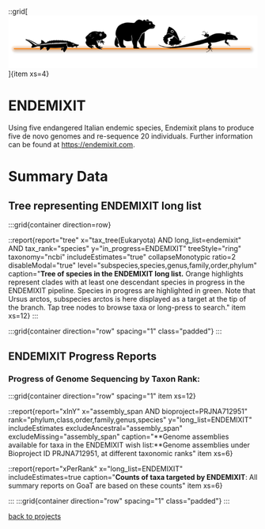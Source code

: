 ::grid[![GoaT](/static/images/logo_ENDEMIXIT.png)]{item xs=4}

# ENDEMIXIT
Using five endangered Italian endemic species, Endemixit plans to produce five de novo genomes and re-sequence 20 individuals. Further information can be found at https://endemixit.com.

# Summary Data

## Tree representing ENDEMIXIT long list

:::grid{container direction=row}

::report{report="tree" x="tax_tree(Eukaryota) AND long_list=endemixit" AND tax_rank="species" y="in_progress=ENDEMIXIT" treeStyle="ring" taxonomy="ncbi" includeEstimates="true" collapseMonotypic ratio=2 disableModal="true" level="subspecies,species,genus,family,order,phylum" caption="**Tree of species in the ENDEMIXIT long list.** Orange highlights represent clades with at least one descendant species in progress in the ENDEMIXIT pipeline. Species in progress are highlighted in green. Note that Ursus arctos, subspecies arctos  is here displayed as a target at the tip of the branch. Tap tree nodes to browse taxa or long-press to search." item xs=12}
:::

:::grid{container direction="row" spacing="1" class="padded"}
:::
## ENDEMIXIT Progress Reports
### Progress of Genome Sequencing by Taxon Rank:

:::grid{container direction="row" spacing="1" item xs=12}

::report{report="xInY" x="assembly_span AND bioproject=PRJNA712951" rank="phylum,class,order,family,genus,species" y="long_list=ENDEMIXIT" includeEstimates excludeAncestral="assembly_span" excludeMissing="assembly_span" caption="**Genome assemblies available for taxa in the ENDEMIXIT wish list:**Genome assemblies under Bioproject ID PRJNA712951, at different taxonomic ranks" item xs=6}

::report{report="xPerRank" x="long_list=ENDEMIXIT" includeEstimates=true caption="**Counts of taxa targeted by ENDEMIXIT**: All summary reports on GoaT are based on these counts" item xs=6}

:::
:::grid{container direction="row" spacing="1" class="padded"}
:::

[back to projects](/projects)